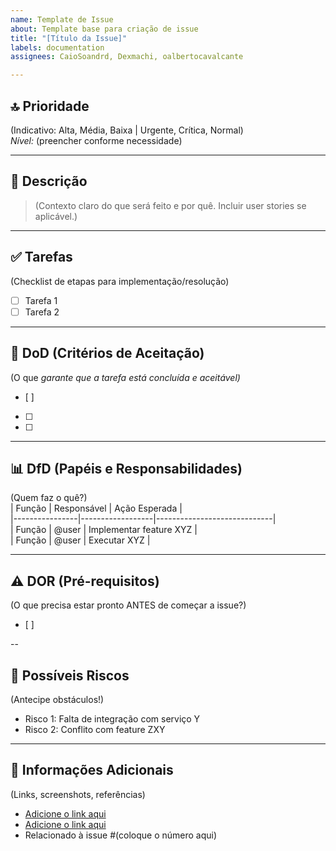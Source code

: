 ```yaml
---
name: Template de Issue
about: Template base para criação de issue
title: "[Título da Issue]"
labels: documentation
assignees: CaioSoandrd, Dexmachi, oalbertocavalcante

---
```


## 🔝 Prioridade  
(Indicativo: Alta, Média, Baixa | Urgente, Crítica, Normal)  
*Nível:* (preencher conforme necessidade)  

---

## 📝 Descrição   
> (Contexto claro do que será feito e por quê. Incluir user stories se aplicável.) 

---

## ✅ Tarefas  
(Checklist de etapas para implementação/resolução)  
- [ ] Tarefa 1
- [ ] Tarefa 2 

---

## 🎯 DoD (Critérios de Aceitação)  
(O que **garante* que a tarefa está concluída e aceitável)*  
- [ ] 
- [ ]  
- [ ]  

---

## 📊 DfD (Papéis e Responsabilidades)  
(Quem faz o quê?)  
| Função         | Responsável      | Ação Esperada               |  
|----------------|------------------|-----------------------------|  
| Função | @user            | Implementar feature XYZ       |  
| Função            | @user            | Executar XYZ |  

---

## ⚠ DOR (Pré-requisitos)  
(O que precisa estar pronto ANTES de começar a issue?)  
- [ ] 

--

## 🚧 Possíveis Riscos  
(Antecipe obstáculos!)  
- Risco 1: Falta de integração com serviço Y  
- Risco 2: Conflito com feature ZXY

---

## 📌 Informações Adicionais  
(Links, screenshots, referências)  
- [Adicione o link aqui](link)  
- [Adicione o link aqui](link)  
- Relacionado à issue #(coloque o número aqui)
